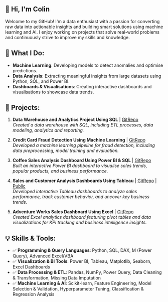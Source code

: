## 👋 Hi, I'm Colin

Welcome to my GitHub! I'm a data enthusiast with a passion for converting raw data into actionable insights and building smart solutions using machine learning and AI. I enjoy working on projects that solve real-world problems and continuously strive to improve my skills and knowledge.

## 🚀 What I Do:
- **Machine Learning**: Developing models to detect anomalies and optimise predictions.
- **Data Analysis**: Extracting meaningful insights from large datasets using Python, SQL, and Power BI.
- **Dashboards & Visualisations**: Creating interactive dashboards and visualisations to showcase data trends.

## 🔭 Projects:
1. **Data Warehouse and Analytics Project Using SQL** | [GitRepo](https://github.com/colinlee7743/SQL-Data-Warehouse-Project)
   <br>*Created a data warehouse with SQL, including ETL processes, data modeling, analytics and reporting.*
     
2. **Credit Card Fraud Detection Using Machine Learning** | [GitRepo](https://github.com/colinlee7743/Credit-Card-Fraud-Detection)
   <br>*Developed a machine learning pipeline for fraud detection, including data preprocessing, model training and evaluation.*

3. **Coffee Sales Analysis Dashboard Using Power BI & SQL** | [GitRepo](https://github.com/colinlee7743/Sales-Analysis-Dashboard)
   <br>*Built an interactive Power BI dashboard to visualise sales trends, popular products, and business performance.*

4. **Sales and Customer Analysis Dashboards Using Tableau** | [GitRepo](https://github.com/colinlee7743/Sales-and-Customer-Insights-Visualisation) | [Public](https://public.tableau.com/views/SalesCustomerDashboards_17458118049360/SalesDB?:language=en-US&publish=yes&:sid=&:redirect=auth&:display_count=n&:origin=viz_share_link)
   <br>*Developed interactive Tableau dashboards to analyze sales performance, track customer behavior, and uncover key business trends.*
5. **Adventure Works Sales Dashboard Using Excel** | [GitRepo](https://github.com/colinlee7743/adventure-works-sales-dashboard)
   <br>*Created Excel analytics dashboard featuring pivot tables and data visualizations for KPI tracking and business intelligence insights.*
   
## 💡 Skills & Tools:
- ✅ **Programming & Query Languages**: Python, SQL, DAX, M (Power Query), Advanced Excel/VBA
- ✅ **Visualization & BI Tools**: Power BI, Tableau, Matplotlib, Seaborn, Excel Dashboards
- ✅ **Data Processing & ETL**: Pandas, NumPy, Power Query, Data Cleaning & Transformation, Missing Data Imputation
- ✅ **Machine Learning & AI**: Scikit-learn, Feature Engineering, Model Selection & Validation, Hyperparameter Tuning, Classification & Regression Analysis

<!--

**colinlee7743/colinlee7743** is a ✨ _special_ ✨ repository because its `README.md` (this file) appears on your GitHub profile.

Here are some ideas to get you started:

- 🔭 I’m currently working on ...
- 🌱 I’m currently learning ...
- 👯 I’m looking to collaborate on ...
- 🤔 I’m looking for help with ...
- 💬 Ask me about ...
- 📫 How to reach me: ...
- 😄 Pronouns: ...
- ⚡ Fun fact: ...
-->
